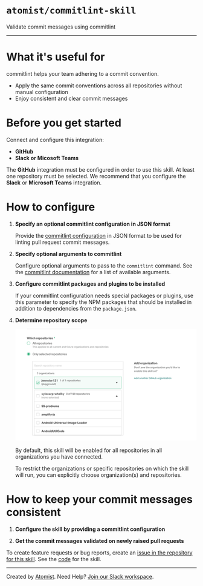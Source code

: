 # `atomist/commitlint-skill`

<!---atomist-skill-description:start--->

Validate commit messages using commitlint

<!---atomist-skill-description:end--->

---

<!---atomist-skill-readme:start--->

# What it's useful for

commitlint helps your team adhering to a commit convention.

- Apply the same commit conventions across all repositories without manual configuration
- Enjoy consistent and clear commit messages

# Before you get started

Connect and configure this integration:

- **GitHub**
- **Slack or Micosoft Teams**

The **GitHub** integration must be configured in order to use this skill. At least one repository must be selected.
We recommend that you configure the **Slack** or **Microsoft Teams** integration.

# How to configure

1. **Specify an optional commitlint configuration in JSON format**

    Provide the [commitlint configuration](https://commitlint.js.org/#/reference-configuration)
    in JSON format to be used for linting pull request
    commit messages.
   
1. **Specify optional arguments to commitlint**

    Configure optional arguments to pass to the `commitlint`
    command. See the [commitlint documentation](https://commitlint.js.org/#/reference-cli)
    for a list of available arguments. 

1. **Configure commitlint packages and plugins to be installed**

    If your commitlint configuration needs special packages or plugins, use
    this parameter to specify the NPM packages that should be installed in
    addition to dependencies from the `package.json`.
    
1. **Determine repository scope**
   
   ![Repository filter](docs/images/repo-filter.png)
   
   By default, this skill will be enabled for all repositories in all
   organizations you have connected.
   
   To restrict the organizations or specific repositories on which the skill
   will run, you can explicitly choose organization(s) and repositories. 

# How to keep your commit messages consistent

1. **Configure the skill by providing a commitlint configuration**

1. **Get the commit messages validated on newly raised pull requests**

To create feature requests or bug reports, create an [issue in the repository for this skill](https://github.com/atomist-skills/commitlint-skill/issues).
See the [code](https://github.com/atomist-skills/commitlint-skill) for the skill.

<!---atomist-skill-readme:end--->

---

Created by [Atomist][atomist].
Need Help? [Join our Slack workspace][slack].

[atomist]: https://atomist.com/ "Atomist - How Teams Deliver Software"
[slack]: https://join.atomist.com/ "Atomist Community Slack"
